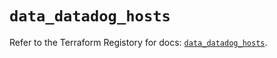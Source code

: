 # `data_datadog_hosts`

Refer to the Terraform Registory for docs: [`data_datadog_hosts`](https://registry.terraform.io/providers/datadog/datadog/3.31.0/docs/data-sources/hosts).
